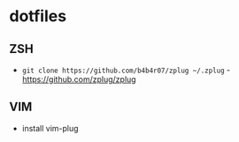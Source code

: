 # dotfiles

## ZSH

- `git clone https://github.com/b4b4r07/zplug ~/.zplug` - https://github.com/zplug/zplug

## VIM
- install vim-plug

